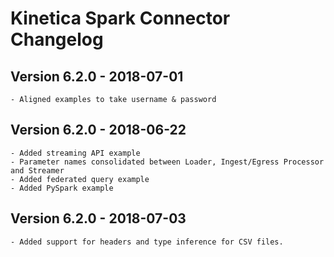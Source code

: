Kinetica Spark Connector Changelog
==============================


Version 6.2.0 - 2018-07-01
--------------------------

	- Aligned examples to take username & password


Version 6.2.0 - 2018-06-22
--------------------------

	- Added streaming API example
	- Parameter names consolidated between Loader, Ingest/Egress Processor and Streamer
	- Added federated query example
	- Added PySpark example

Version 6.2.0 - 2018-07-03
--------------------------

    - Added support for headers and type inference for CSV files.
